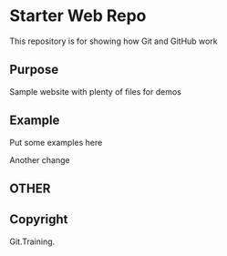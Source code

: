 # Starter Web Repo

This repository is for showing how Git and GitHub work

## Purpose

Sample website with plenty of files for demos

## Example

Put some examples here

Another change

## OTHER

## Copyright

Git.Training.